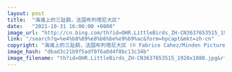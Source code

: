 ```yaml
---
layout: post
title:  "海滩上的三趾鹬，法国布列塔尼大区"
date:   "2021-10-31 16:00:00 +0800"
image_url: "http://cn.bing.com/th?id=OHR.LittleBirds_ZH-CN3637653515_1920x1080.jpg&rf=LaDigue_1920x1080.jpg&pid=hp"
link: "/search?q=%e4%b8%89%e8%b6%be%e9%b9%ac&form=hpcapt&mkt=zh-cn"
copyright: "海滩上的三趾鹬，法国布列塔尼大区 (© Fabrice Cahez/Minden Pictures)"
image_hash: "dbad3c21b9f5adf0f6a8d4f8bc13c34b"
image_filename: "th?id=OHR.LittleBirds_ZH-CN3637653515_1920x1080.jpg&rf=LaDigue_1920x1080.jpg&pid=hp"
---
```

